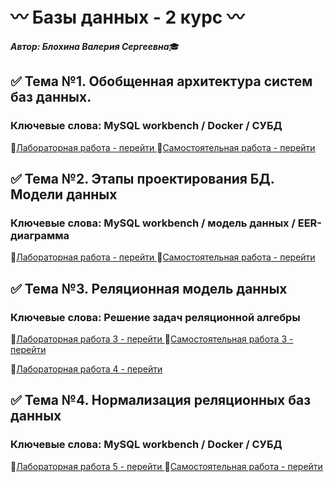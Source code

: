 # :wavy_dash: Базы данных - 2 курс :wavy_dash:

***Автор: Блохина Валерия Сергеевна***:mortar_board:


## :white_check_mark: Тема №1. Обобщенная архитектура систем баз данных.
### Ключевые слова: MySQL workbench / Docker / СУБД
:small_orange_diamond:[Лабораторная работа - перейти ](https://github.com/BlohinaValeria/database/tree/main/first%20topic/LAB)
:small_orange_diamond:[Самостоятельная работа - перейти ](https://github.com/BlohinaValeria/database/tree/main/first%20topic/independent%20work)

## :white_check_mark: Тема №2. Этапы проектирования БД. Модели данных
### Ключевые слова: MySQL workbench / модель данных / EER-диаграмма
:small_orange_diamond:[Лабораторная работа - перейти ](https://github.com/BlohinaValeria/database/tree/main/second%20topic/LAB)
:small_orange_diamond:[Самостоятельная работа - перейти ](https://github.com/BlohinaValeria/database/tree/main/second%20topic/independent%20work)

## :white_check_mark: Тема №3. Реляционная модель данных
### Ключевые слова: Решение задач реляционной алгебры
:small_orange_diamond:[Лабораторная работа 3 - перейти ](https://github.com/BlohinaValeria/database/tree/main/third%20topic/LAB)
:small_orange_diamond:[Самостоятельная работа 3 - перейти ](https://github.com/BlohinaValeria/database/tree/main/third%20topic/independent%20work)

:small_orange_diamond:[Лабораторная работа 4 - перейти ](https://github.com/BlohinaValeria/database/tree/main/fourth%20topic%20/LAB)

## :white_check_mark: Тема №4. Нормализация реляционных баз данных
### Ключевые слова: MySQL workbench / Docker / СУБД
:small_orange_diamond:[Лабораторная работа 5 - перейти ](https://github.com/BlohinaValeria/database/tree/main/fifth%20topic/LAB)
:small_orange_diamond:[Самостоятельная работа - перейти ](https://github.com/BlohinaValeria/database/tree/main/fifth%20topic/independent%20work)
